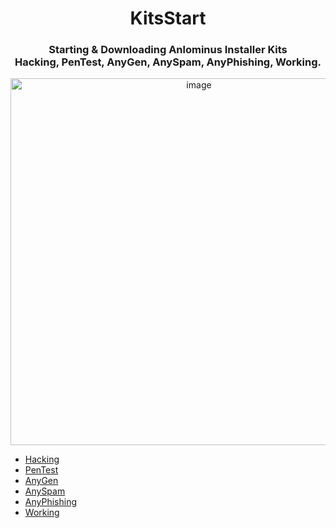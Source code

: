 <div align="center" >
  <h1> KitsStart </h1>  
  <h3> Starting & Downloading Anlominus Installer Kits <br> Hacking, PenTest, AnyGen, AnySpam, AnyPhishing, Working.</h3>
  <img width="587" alt="image" src="https://user-images.githubusercontent.com/51442719/162639313-73550b90-b500-4aa9-a0a3-c456c47c7d82.png">
</div>
<ul>
  <li><a href="https://github.com/Anlominus/HacKing">Hacking</a></li>
  <li><a href="https://github.com/Anlominus/HacKing">PenTest</a></li>
  <li><a href="https://github.com/Anlominus/HacKing">AnyGen</a></li>
  <li><a href="https://github.com/Anlominus/HacKing">AnySpam</a></li>
  <li><a href="https://github.com/Anlominus/HacKing">AnyPhishing</a></li>
  <li><a href="https://github.com/Anlominus/HacKing">Working</a></li>
</ul>
